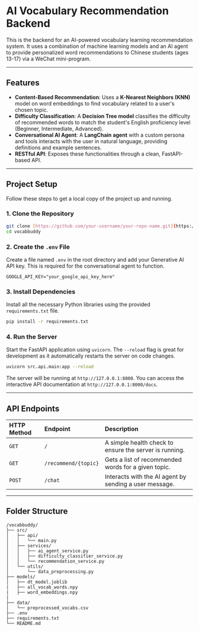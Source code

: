 # AI Vocabulary Recommendation Backend

This is the backend for an AI-powered vocabulary learning recommendation system. It uses a combination of machine learning models and an AI agent to provide personalized word recommendations to Chinese students (ages 13-17) via a WeChat mini-program.

---

## Features

* **Content-Based Recommendation**: Uses a **K-Nearest Neighbors (KNN)** model on word embeddings to find vocabulary related to a user's chosen topic.
* **Difficulty Classification**: A **Decision Tree model** classifies the difficulty of recommended words to match the student's English proficiency level (Beginner, Intermediate, Advanced).
* **Conversational AI Agent**: A **LangChain agent** with a custom persona and tools interacts with the user in natural language, providing definitions and example sentences.
* **RESTful API**: Exposes these functionalities through a clean, FastAPI-based API.

---

## Project Setup

Follow these steps to get a local copy of the project up and running.

### 1. Clone the Repository

```bash
git clone [https://github.com/your-username/your-repo-name.git](https://github.com/whizz-tamie/vocabbuddy.git)
cd vocabbuddy
````

### 2. Create the `.env` File

Create a file named `.env` in the root directory and add your Generative AI API key. This is required for the conversational agent to function.

```
GOOGLE_API_KEY="your_google_api_key_here"
```

### 3. Install Dependencies

Install all the necessary Python libraries using the provided `requirements.txt` file.

```bash
pip install -r requirements.txt
```

### 4. Run the Server

Start the FastAPI application using `uvicorn`. The `--reload` flag is great for development as it automatically restarts the server on code changes.

```bash
uvicorn src.api.main:app --reload
```

The server will be running at `http://127.0.0.1:8000`. You can access the interactive API documentation at `http://127.0.0.1:8000/docs`.

-----

## API Endpoints

| HTTP Method | Endpoint | Description |
| :--- | :--- | :--- |
| `GET` | `/` | A simple health check to ensure the server is running. |
| `GET` | `/recommend/{topic}` | Gets a list of recommended words for a given topic. |
| `POST` | `/chat` | Interacts with the AI agent by sending a user message. |

-----

## Folder Structure

```
/vocabbuddy/
├── src/
│   ├── api/
│   │   └── main.py
│   ├── services/
│   │   ├── ai_agent_service.py
│   │   ├── difficulty_classifier_service.py
│   │   └── recommendation_service.py
│   └── utils/
│       └── data_preprocessing.py
├── models/
│   ├── dt_model.joblib
|   ├── all_vocab_words.npy
|   ├── word_embeddings.npy
|
├── data/
│   └── preprocessed_vocabs.csv
├── .env
├── requirements.txt
└── README.md
```
